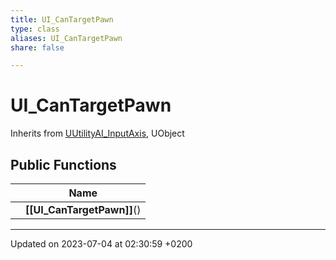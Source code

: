 ```yaml
---
title: UI_CanTargetPawn
type: class
aliases: UI_CanTargetPawn
share: false

---
```


# UI_CanTargetPawn





Inherits from [UUtilityAI_InputAxis](/docs/SDK/Source/Classes/classUUtilityAI__InputAxis.md), UObject

## Public Functions

|                | Name           |
| -------------- | -------------- |
| | **[[UI_CanTargetPawn]]**() |

-------------------------------

Updated on 2023-07-04 at 02:30:59 +0200